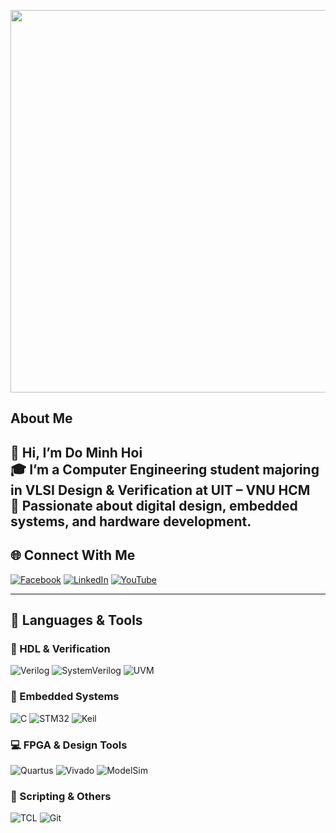 <p align="center">
 <img width="1109" height="612" alt="image" src="https://github.com/user-attachments/assets/2f3386aa-56a8-42e4-9eec-04994b0c6bf5" />
</p>


## About Me
👋 Hi, I’m Do Minh Hoi  
🎓 I’m a Computer Engineering student majoring in VLSI Design & Verification at UIT – VNU HCM  
🔧 Passionate about digital design, embedded systems, and hardware development.
---

## 🌐 Connect With Me

[![Facebook](https://img.shields.io/badge/Facebook-%231877F2.svg?logo=Facebook&logoColor=white)](https://www.facebook.com/ominhhoi.755131)
[![LinkedIn](https://img.shields.io/badge/LinkedIn-%230077B5.svg?logo=linkedin&logoColor=white)](https://www.linkedin.com/in/hoidominh/)
[![YouTube](https://img.shields.io/badge/YouTube-%23FF0000.svg?logo=YouTube&logoColor=white)](https://www.youtube.com/@H%E1%BB%99i%C4%90%E1%BB%97Minh-e7k)

---

## 🧰 Languages & Tools

### 🔌 HDL & Verification
![Verilog](https://img.shields.io/badge/HDL-Verilog-blue?style=for-the-badge)
![SystemVerilog](https://img.shields.io/badge/HDL-SystemVerilog-green?style=for-the-badge)
![UVM](https://img.shields.io/badge/Verification-UVM-orange?style=for-the-badge)

### 🔧 Embedded Systems
![C](https://img.shields.io/badge/C-00599C?style=for-the-badge&logo=c&logoColor=white)
![STM32](https://img.shields.io/badge/MCU-STM32-lightblue?style=for-the-badge)
![Keil](https://img.shields.io/badge/IDE-Keil-blue?style=for-the-badge)

### 💻 FPGA & Design Tools
![Quartus](https://img.shields.io/badge/Intel-Quartus-blue?style=for-the-badge)
![Vivado](https://img.shields.io/badge/Xilinx-Vivado-red?style=for-the-badge)
![ModelSim](https://img.shields.io/badge/Simulator-ModelSim-green?style=for-the-badge)

### 📜 Scripting & Others
![TCL](https://img.shields.io/badge/Scripting-TCL-blue?style=for-the-badge)
![Git](https://img.shields.io/badge/Version--Control-Git-orange?style=for-the-badge)


